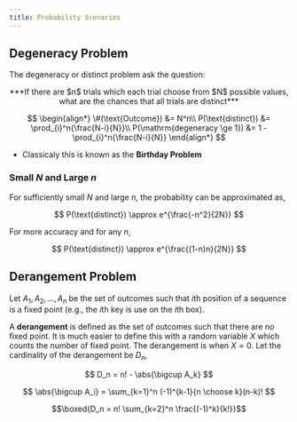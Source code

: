 ```yaml
---
title: Probability Scenarios
---
```


## Degeneracy Problem

The degeneracy or distinct problem ask the question:

<center>***If there are $n$ trials which each trial choose from $N$ possible values, what are the chances that all trials are distinct***</center>

$$
\begin{align*}
    \#(\text{Outcome}) &= N^n\\
    P(\text{distinct}) &= \prod_{i}^n{\frac{N-i}{N}}\\
    P(\mathrm{degeneracy \ge 1}) &= 1 - \prod_{i}^n{\frac{N-i}{N}}
\end{align*}
$$

* Classicaly this is known as the **Birthday Problem**

### Small $N$ and Large $n$

For sufficiently small $N$ and large $n$, the probability can be approximated as,

$$
    P(\text{distinct}) \approx e^{\frac{-n^2}{2N}}
$$

For more accuracy and for any $n$,

$$
    P(\text{distinct}) \approx e^{\frac{(1-n)n}{2N}}
$$

## Derangement Problem

Let $A_1,A_2,\ldots,A_n$ be the set of outcomes such that $i$th position of a sequence is a fixed point (e.g., the $i$th key is use on the $i$th box).

A **derangement** is defined as the set of outcomes such that there are no fixed point. It is much easier to define this with a random variable $X$ which counts the number of fixed point. The derangement is when $X=0$. Let the cardinality of the derangement be $D_n$,

$$ D_n = n! - \abs{\bigcup A_k} $$

$$ \abs{\bigcup A_i} = \sum_{k=1}^n (-1)^{k-1}{n \choose k}(n-k)! $$

$$\boxed{D_n = n! \sum_{k=2}^n \frac{(-1)^k}{k!}}$$